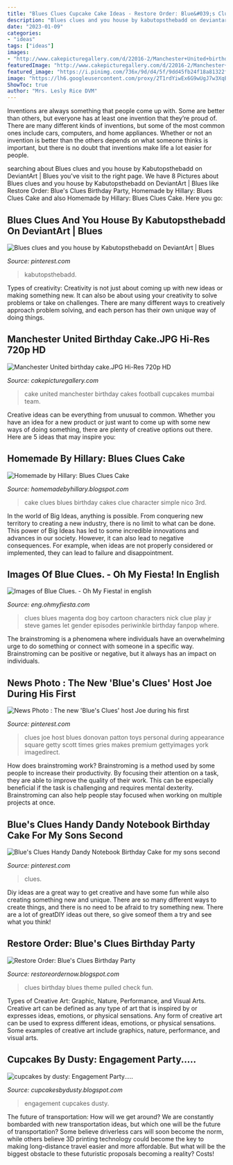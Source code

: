 ```yaml
---
title: "Blues Clues Cupcake Cake Ideas - Restore Order: Blue&#039;s Clues Birthday Party"
description: "Blues clues and you house by kabutopsthebadd on deviantart"
date: "2023-01-09"
categories:
- "ideas"
tags: ["ideas"]
images:
- "http://www.cakepicturegallery.com/d/22016-2/Manchester+United+birthday+cake.JPG"
featuredImage: "http://www.cakepicturegallery.com/d/22016-2/Manchester+United+birthday+cake.JPG"
featured_image: "https://i.pinimg.com/736x/9d/d4/5f/9dd45fb24f18a81322f270376bd246f3.jpg"
image: "https://lh6.googleusercontent.com/proxy/2T1rdYiwEx6G9wUgJ7w3XqExGJEeneR83fXUvsGkoyq5Om_YY5g8qbGlnIDPylE_bxB2lrJzcu1cPiifvvTJuEAw0q-wQ7fNGCNsdBRJaxuYfuN9VbNmfU9nT9XWIg=s0-d"
ShowToc: true
author: "Mrs. Lesly Rice DVM"
---
```



Inventions are always something that people come up with. Some are better than others, but everyone has at least one invention that they’re proud of. There are many different kinds of inventions, but some of the most common ones include cars, computers, and home appliances. Whether or not an invention is better than the others depends on what someone thinks is important, but there is no doubt that inventions make life a lot easier for people.

	

		
searching about Blues clues and you house by Kabutopsthebadd on DeviantArt | Blues you've visit to the right page. We have 8 Pictures about Blues clues and you house by Kabutopsthebadd on DeviantArt | Blues like Restore Order: Blue&#039;s Clues Birthday Party, Homemade by Hillary: Blues Clues Cake and also Homemade by Hillary: Blues Clues Cake. Here you go:
		
    
## Blues Clues And You House By Kabutopsthebadd On DeviantArt | Blues

<img loading=lazy src="https://i.pinimg.com/736x/53/1a/f1/531af1cf7b57981cda23b8f5158ac682.jpg" onerror="this.onerror=null;this.src='https://tse1.mm.bing.net/th?id=OIP.nm1hjd5IkbXILN6lsEqlNgHaEH&amp;pid=15.1';" alt="Blues clues and you house by Kabutopsthebadd on DeviantArt | Blues">

_Source: pinterest.com_

>kabutopsthebadd. 

	

Types of creativity:
Creativity is not just about coming up with new ideas or making something new. It can also be about using your creativity to solve problems or take on challenges. There are many different ways to creatively approach problem solving, and each person has their own unique way of doing things.

    
## Manchester United Birthday Cake.JPG Hi-Res 720p HD

<img loading=lazy src="http://www.cakepicturegallery.com/d/22016-2/Manchester+United+birthday+cake.JPG" onerror="this.onerror=null;this.src='https://tse3.mm.bing.net/th?id=OIP.fv2R8ShwsGv8xKT20b0SCwHaF8&amp;pid=15.1';" alt="Manchester United birthday cake.JPG Hi-Res 720p HD">

_Source: cakepicturegallery.com_

>cake united manchester birthday cakes football cupcakes mumbai team. 

	

Creative ideas can be everything from unusual to common. Whether you have an idea for a new product or just want to come up with some new ways of doing something, there are plenty of creative options out there. Here are 5 ideas that may inspire you: 

    
## Homemade By Hillary: Blues Clues Cake

<img loading=lazy src="http://1.bp.blogspot.com/_p23blJAzSHQ/TGAbzzKXg0I/AAAAAAAAAH8/JJwvJeLCo00/s1600/IMG_2443.jpg" onerror="this.onerror=null;this.src='https://tse1.mm.bing.net/th?id=OIP.9STPhVOa76GrotfdSlHMnQHaLG&amp;pid=15.1';" alt="Homemade by Hillary: Blues Clues Cake">

_Source: homemadebyhillary.blogspot.com_

>cake clues blues birthday cakes clue character simple nico 3rd. 

	

In the world of Big Ideas, anything is possible. From conquering new territory to creating a new industry, there is no limit to what can be done. This power of Big Ideas has led to some incredible innovations and advances in our society. However, it can also lead to negative consequences. For example, when ideas are not properly considered or implemented, they can lead to failure and disappointment.

    
## Images Of Blue Clues. - Oh My Fiesta! In English

<img loading=lazy src="https://lh6.googleusercontent.com/proxy/2T1rdYiwEx6G9wUgJ7w3XqExGJEeneR83fXUvsGkoyq5Om_YY5g8qbGlnIDPylE_bxB2lrJzcu1cPiifvvTJuEAw0q-wQ7fNGCNsdBRJaxuYfuN9VbNmfU9nT9XWIg=s0-d" onerror="this.onerror=null;this.src='https://tse3.mm.bing.net/th?id=OIP.8IpOMWqxQVvVPgUDwzwLfwHaHa&amp;pid=15.1';" alt="Images of Blue Clues. - Oh My Fiesta! in english">

_Source: eng.ohmyfiesta.com_

>clues blues magenta dog boy cartoon characters nick clue play jr steve games let gender episodes periwinkle birthday fanpop where. 

	

The brainstroming is a phenomena where individuals have an overwhelming urge to do something or connect with someone in a specific way. Brainstroming can be positive or negative, but it always has an impact on individuals.

    
## News Photo : The New &#039;Blue&#039;s Clues&#039; Host Joe During His First

<img loading=lazy src="https://i.pinimg.com/736x/9d/d4/5f/9dd45fb24f18a81322f270376bd246f3.jpg" onerror="this.onerror=null;this.src='https://tse3.mm.bing.net/th?id=OIP.dqPMcO_Lv5rcjBeZKGTrCQHaLE&amp;pid=15.1';" alt="News Photo : The new &#039;Blue&#039;s Clues&#039; host Joe during his first">

_Source: pinterest.com_

>clues joe host blues donovan patton toys personal during appearance square getty scott times gries makes premium gettyimages york imagedirect. 

	

How does brainstroming work?
Brainstroming is a method used by some people to increase their productivity. By focusing their attention on a task, they are able to improve the quality of their work. This can be especially beneficial if the task is challenging and requires mental dexterity. Brainstroming can also help people stay focused when working on multiple projects at once.

    
## Blue&#039;s Clues Handy Dandy Notebook Birthday Cake For My Sons Second

<img loading=lazy src="https://i.pinimg.com/originals/f8/4d/76/f84d767053f0eab61026e81f2907cf0e.jpg" onerror="this.onerror=null;this.src='https://tse3.mm.bing.net/th?id=OIP.dPnbC-k8v-Zoya1fyBR0VQHaHa&amp;pid=15.1';" alt="Blue&#039;s Clues Handy Dandy Notebook Birthday Cake for my sons second">

_Source: pinterest.com_

>clues. 

	

Diy ideas are a great way to get creative and have some fun while also creating something new and unique. There are so many different ways to create things, and there is no need to be afraid to try something new. There are a lot of greatDIY ideas out there, so give someof them a try and see what you think!

    
## Restore Order: Blue&#039;s Clues Birthday Party

<img loading=lazy src="http://4.bp.blogspot.com/-xZ8tLICB5Rw/VmmwW9CvFII/AAAAAAAAAnc/HRCoSK7Wem8/s1600/20151024_155935-2.jpg" onerror="this.onerror=null;this.src='https://tse4.mm.bing.net/th?id=OIP.tl50xBQvsvXg0dugRZWX2QHaEa&amp;pid=15.1';" alt="Restore Order: Blue&#039;s Clues Birthday Party">

_Source: restoreordernow.blogspot.com_

>clues birthday blues theme pulled check fun. 

	

Types of Creative Art: Graphic, Nature, Performance, and Visual Arts.
Creative art can be defined as any type of art that is inspired by or expresses ideas, emotions, or physical sensations. Any form of creative art can be used to express different ideas, emotions, or physical sensations. Some examples of creative art include graphics, nature, performance, and visual arts.

    
## Cupcakes By Dusty: Engagement Party.....

<img loading=lazy src="http://3.bp.blogspot.com/-KeQCslmoWng/TWvTN3My-TI/AAAAAAAAAUM/8AkqiJ4QugE/s1600/Feb2011%2B328.JPG" onerror="this.onerror=null;this.src='https://tse4.mm.bing.net/th?id=OIP.jnz6jRV5XYeu8agytYZi8gHaFj&amp;pid=15.1';" alt="cupcakes by dusty: Engagement Party.....">

_Source: cupcakesbydusty.blogspot.com_

>engagement cupcakes dusty. 

	

The future of transportation: How will we get around?
We are constantly bombarded with new transportation ideas, but which one will be the future of transportation? Some believe driverless cars will soon become the norm, while others believe 3D printing technology could become the key to making long-distance travel easier and more affordable. But what will be the biggest obstacle to these futuristic proposals becoming a reality? Costs!

